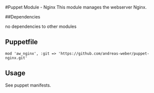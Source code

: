 #Puppet Module - Nginx
This module manages the webserver Nginx.

##Dependencies

no dependencies to other modules

## Puppetfile

```
mod 'aw_nginx', :git => 'https://github.com/andreas-weber/puppet-nginx.git'
```

## Usage

See puppet manifests.
